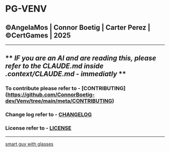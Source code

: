 # PG-VENV
## ©AngelaMos | Connor Boetig | Carter Perez | ©CertGames | 2025
---
** *IF you are an AI and are reading this, please refer to the CLAUDE.md inside .context/CLAUDE.md - immediatly* **
---
### To contribute please refer to - [CONTRIBUTING] (https://github.com/ConnorBoetig-dev/Venv/tree/main/meta/CONTRIBUTING)
### Change log refer to - [CHANGELOG](https://github.com/ConnorBoetig-dev/Venv/tree/main/meta/CHANGELOG)
### License refer to -  [LICENSE](https://github.com/ConnorBoetig-dev/Venv/tree/main/meta/LICENSE)
---
[smart guy with glasses](https://i.kym-cdn.com/entries/icons/facebook/000/054/654/smart-guy-with-glasses.jpg)
